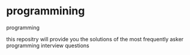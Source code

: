 # programmining
programming

this repositry will provide you the solutions of the most frequently asker programming interview questions
